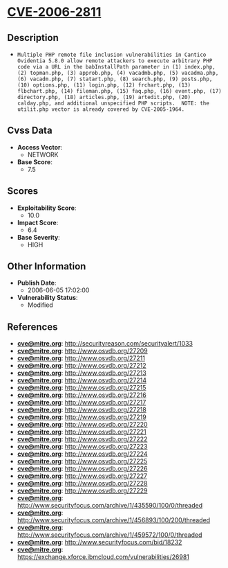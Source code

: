 
# [CVE-2006-2811](http://securityreason.com/securityalert/1033)

## Description

- `Multiple PHP remote file inclusion vulnerabilities in Cantico Ovidentia 5.8.0 allow remote attackers to execute arbitrary PHP code via a URL in the babInstallPath parameter in (1) index.php, (2) topman.php, (3) approb.php, (4) vacadmb.php, (5) vacadma.php, (6) vacadm.php, (7) statart.php, (8) search.php, (9) posts.php, (10) options.php, (11) login.php, (12) frchart.php, (13) flbchart.php, (14) fileman.php, (15) faq.php, (16) event.php, (17) directory.php, (18) articles.php, (19) artedit.php, (20) calday.php, and additional unspecified PHP scripts.  NOTE: the utilit.php vector is already covered by CVE-2005-1964.`

## Cvss Data

- **Access Vector**:
  - NETWORK
- **Base Score**:
  - 7.5

## Scores

- **Exploitability Score**:
  - 10.0
- **Impact Score**:
  - 6.4
- **Base Severity**:
  - HIGH

## Other Information

- **Publish Date**:
  - 2006-06-05 17:02:00
- **Vulnerability Status**:
  - Modified

## References

- **cve@mitre.org**: http://securityreason.com/securityalert/1033
- **cve@mitre.org**: http://www.osvdb.org/27209
- **cve@mitre.org**: http://www.osvdb.org/27211
- **cve@mitre.org**: http://www.osvdb.org/27212
- **cve@mitre.org**: http://www.osvdb.org/27213
- **cve@mitre.org**: http://www.osvdb.org/27214
- **cve@mitre.org**: http://www.osvdb.org/27215
- **cve@mitre.org**: http://www.osvdb.org/27216
- **cve@mitre.org**: http://www.osvdb.org/27217
- **cve@mitre.org**: http://www.osvdb.org/27218
- **cve@mitre.org**: http://www.osvdb.org/27219
- **cve@mitre.org**: http://www.osvdb.org/27220
- **cve@mitre.org**: http://www.osvdb.org/27221
- **cve@mitre.org**: http://www.osvdb.org/27222
- **cve@mitre.org**: http://www.osvdb.org/27223
- **cve@mitre.org**: http://www.osvdb.org/27224
- **cve@mitre.org**: http://www.osvdb.org/27225
- **cve@mitre.org**: http://www.osvdb.org/27226
- **cve@mitre.org**: http://www.osvdb.org/27227
- **cve@mitre.org**: http://www.osvdb.org/27228
- **cve@mitre.org**: http://www.osvdb.org/27229
- **cve@mitre.org**: http://www.securityfocus.com/archive/1/435590/100/0/threaded
- **cve@mitre.org**: http://www.securityfocus.com/archive/1/456893/100/200/threaded
- **cve@mitre.org**: http://www.securityfocus.com/archive/1/459572/100/0/threaded
- **cve@mitre.org**: http://www.securityfocus.com/bid/18232
- **cve@mitre.org**: https://exchange.xforce.ibmcloud.com/vulnerabilities/26981
